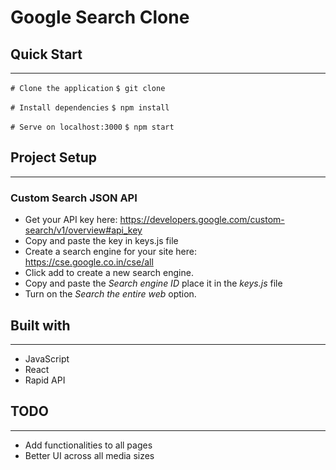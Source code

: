 # Google Search Clone

## Quick Start
- - - -

`# Clone the application`
`$ git clone`

`# Install dependencies`
`$ npm install`

`# Serve on localhost:3000`
`$ npm start`

## Project Setup
- - - -
### Custom Search JSON API
* Get your API key here: <https://developers.google.com/custom-search/v1/overview#api_key>
* Copy and paste the key in keys.js file
* Create a search engine for your site here: <https://cse.google.co.in/cse/all>
* Click add to create a new search engine.
* Copy and paste the _Search engine ID_ place it in the _keys.js_ file
* Turn on the _Search the entire web_ option.

## Built with
- - - -
* JavaScript
* React
* Rapid API

## TODO
- - - -
* Add functionalities to all pages
* Better UI across all media sizes
